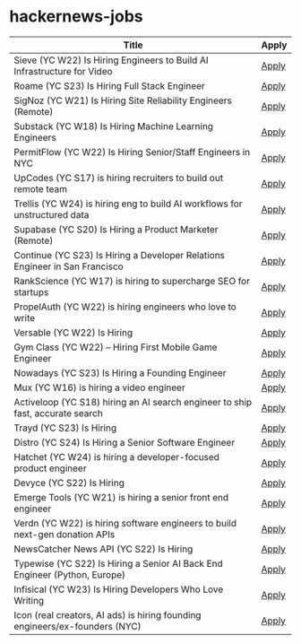 # hackernews-jobs

<!-- table start -->

| Title | Apply |
|-------|-----|
| Sieve (YC W22) Is Hiring Engineers to Build AI Infrastructure for Video | [Apply](https://www.sievedata.com/) |
| Roame (YC S23) Is Hiring Full Stack Engineer | [Apply](https://www.ycombinator.com/companies/roame/jobs/J6cqHa6-lead-full-stack-engineer) |
| SigNoz (YC W21) Is Hiring Site Reliability Engineers (Remote) | [Apply](https://www.ycombinator.com/companies/signoz/jobs/xjv10eq-site-reliability-engineer-remote-india-eu) |
| Substack (YC W18) Is Hiring Machine Learning Engineers | [Apply](https://grnh.se/d034f1ba5us) |
| PermitFlow (YC W22) Is Hiring Senior/Staff Engineers in NYC | [Apply](https://jobs.ashbyhq.com/permitflow?departmentId=d33195eb-8978-4439-abc6-5a8a072de808) |
| UpCodes (YC S17) is hiring recruiters to build out remote team | [Apply](https://up.codes/careers?utm_source=HN) |
| Trellis (YC W24) is hiring eng to build AI workflows for unstructured data | [Apply](https://www.ycombinator.com/companies/trellis/jobs/1ypWafM-founding-engineer-full-time-backend-ml-infra) |
| Supabase (YC S20) Is Hiring a Product Marketer (Remote) | [Apply](https://jobs.ashbyhq.com/supabase/8d022981-842c-40b1-bb04-3a42632bac16) |
| Continue (YC S23) Is Hiring a Developer Relations Engineer in San Francisco | [Apply](https://www.ycombinator.com/companies/continue/jobs/il3YrJC-developer-relations-engineer) |
| RankScience (YC W17) is hiring to supercharge SEO for startups | [Apply](https://remotejobs.org/companies/rankscience-remote-jobs) |
| PropelAuth (YC W22) is hiring engineers who love to write | [Apply](https://www.ycombinator.com/companies/propelauth/jobs/pLMnFlZ-technical-content-creator) |
| Versable (YC W22) Is Hiring | [Apply](https://www.ycombinator.com/companies/versable/jobs/LeJtyhJ-senior-engineer) |
| Gym Class (YC W22) – Hiring First Mobile Game Engineer | [Apply](https://www.ycombinator.com/companies/gym-class-by-irl-studios/jobs/BigNKT1-mobile-game-engineer-senior-staff-principal) |
| Nowadays (YC S23) Is Hiring a Founding Engineer | [Apply](https://www.ycombinator.com/companies/nowadays) |
| Mux (YC W16) is hiring a video engineer | [Apply](https://www.mux.com/jobs?job=video) |
| Activeloop (YC S18) hiring an AI search engineer to ship fast, accurate search | [Apply](https://www.ycombinator.com/companies/activeloop/jobs/RQYMSP1-ai-search-engineer) |
| Trayd (YC S23) Is Hiring | [Apply](https://buildtrayd.notion.site/Part-time-Product-Designer-20-hrs-week-2c30587405df4edc9f24f714922105d9) |
| Distro (YC S24) Is Hiring a Senior Software Engineer | [Apply](https://www.ycombinator.com/companies/distro/jobs/nZB8oET-senior-software-engineer) |
| Hatchet (YC W24) is hiring a developer-focused product engineer | [Apply](https://www.ycombinator.com/companies/hatchet-2/jobs/eopXhc4-product-engineer) |
| Devyce (YC S22) Is Hiring | [Apply](https://www.ycombinator.com/companies/devyce/jobs/07JsyBp-senior-business-development-manager) |
| Emerge Tools (YC W21) is hiring a senior front end engineer | [Apply](https://www.emergetools.com/careers/jobs/senior-frontend-engineer) |
| Verdn (YC W22) is hiring software engineers to build next-gen donation APIs | [Apply](https://www.ycombinator.com/companies/verdn/jobs/aGevsKd-full-stack-engineer) |
| NewsCatcher News API (YC S22) Is Hiring | [Apply](https://www.newscatcherapi.com/careers) |
| Typewise (YC S22) Is Hiring a Senior AI Back End Engineer (Python, Europe) | [Apply](https://www.ycombinator.com/companies/typewise/jobs/NH0WiMZ-senior-backend-engineer-f-m-x) |
| Infisical (YC W23) Is Hiring Developers Who Love Writing | [Apply](https://www.ycombinator.com/companies/infisical/jobs/snlbWtr-technical-content-marketer) |
| Icon (real creators, AI ads) is hiring founding engineers/ex-founders (NYC) | [Apply](https://icon.me/careers) |

<!-- table end -->
